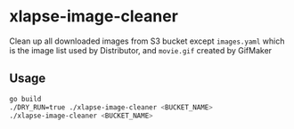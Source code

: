 # xlapse-image-cleaner

Clean up all downloaded images from S3 bucket except `images.yaml` which is the image list used by Distributor, and `movie.gif` created by GifMaker

## Usage

```bash
go build
./DRY_RUN=true ./xlapse-image-cleaner <BUCKET_NAME>
./xlapse-image-cleaner <BUCKET_NAME>
```
